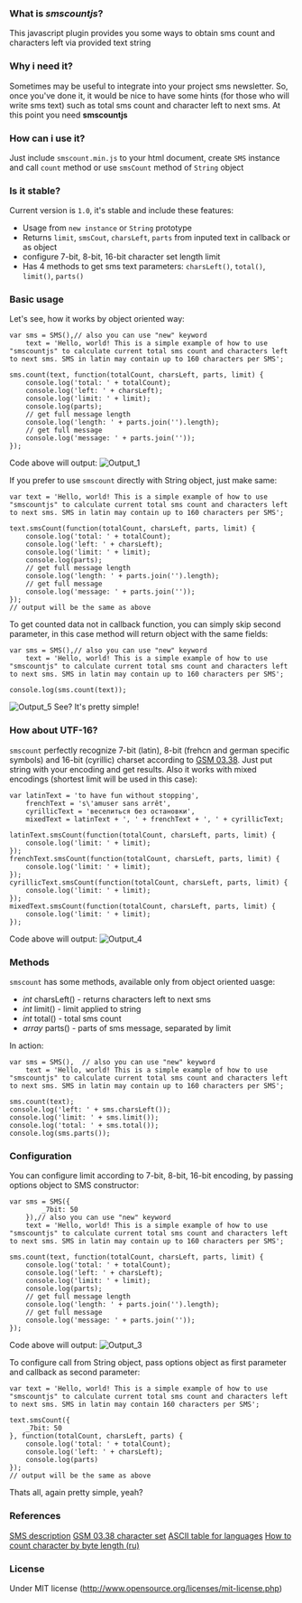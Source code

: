 ### What is *smscountjs*?
This javascript plugin provides you some ways to obtain sms count and characters left via provided text string

### Why i need it?
Sometimes may be useful to integrate into your project sms newsletter. So, once you've done it, it would be nice to have some hints (for those who will write sms text) such as total sms count and character left to next sms. At this point you need **smscountjs**

### How can i use it?
Just include `smscount.min.js` to your html document, create `SMS` instance and call `count` method or use `smsCount` method of `String` object

### Is it stable?
Current version is `1.0`, it's stable and include these features:

 - Usage from `new instance` or `String` prototype
 - Returns `limit`, `smsCout`, `charsLeft`, `parts` from inputed text in callback or as object
 - configure 7-bit, 8-bit, 16-bit character set length limit
 - Has 4 methods to get sms text parameters: `charsLeft()`,  `total()`, `limit()`, `parts()`

### Basic usage
Let's see, how it works by object oriented way:

    var sms = SMS(),// also you can use "new" keyword
		text = 'Hello, world! This is a simple example of how to use "smscountjs" to calculate current total sms count and characters left to next sms. SMS in latin may contain up to 160 characters per SMS';

	sms.count(text, function(totalCount, charsLeft, parts, limit) {
		console.log('total: ' + totalCount);
		console.log('left: ' + charsLeft);
		console.log('limit: ' + limit);
		console.log(parts);
		// get full message length
		console.log('length: ' + parts.join('').length);
		// get full message
		console.log('message: ' + parts.join(''));
	});

Code above will output:
![Output_1][1]

If you prefer to use `smscount` directly with String object, just make same:

	var text = 'Hello, world! This is a simple example of how to use "smscountjs" to calculate current total sms count and characters left to next sms. SMS in latin may contain up to 160 characters per SMS';

	text.smsCount(function(totalCount, charsLeft, parts, limit) {
		console.log('total: ' + totalCount);
		console.log('left: ' + charsLeft);
		console.log('limit: ' + limit);
		console.log(parts);
		// get full message length
		console.log('length: ' + parts.join('').length);
		// get full message
		console.log('message: ' + parts.join(''));
	});
	// output will be the same as above
	
To get counted data not in callback function, you can simply skip second parameter, in this case method will return object with the same fields: 

 	var sms = SMS(),// also you can use "new" keyword
		text = 'Hello, world! This is a simple example of how to use "smscountjs" to calculate current total sms count and characters left to next sms. SMS in latin may contain up to 160 characters per SMS';

	console.log(sms.count(text));

![Output_5][5]
See? It's pretty simple!

### How about UTF-16?
`smscount` perfectly recognize 7-bit (latin), 8-bit (frehcn and german specific symbols) and 16-bit (cyrillic) charset according to [GSM 03.38][2]. Just put string with your encoding and get results. Also it works with mixed encodings (shortest limit will be used in this case):

	var latinText = 'to have fun without stopping',
		frenchText = 's\'amuser sans arrêt',
		cyrillicText = 'веселиться без остановки',
		mixedText = latinText + ', ' + frenchText + ', ' + cyrillicText;

	latinText.smsCount(function(totalCount, charsLeft, parts, limit) {
		console.log('limit: ' + limit);
	});
	frenchText.smsCount(function(totalCount, charsLeft, parts, limit) {
		console.log('limit: ' + limit);
	});
	cyrillicText.smsCount(function(totalCount, charsLeft, parts, limit) {
		console.log('limit: ' + limit);
	});
	mixedText.smsCount(function(totalCount, charsLeft, parts, limit) {
		console.log('limit: ' + limit);
	});
Code above will output:
![Output_4][4]

### Methods
`smscount` has some methods, available only from object oriented uasge:

 - *int* charsLeft() - returns characters left to next sms
 - *int* limit() - limit applied to string
 - *int* total() - total sms count
 - *array* parts() - parts of sms message, separated by limit

In action:

	var sms = SMS(),  // also you can use "new" keyword
		text = 'Hello, world! This is a simple example of how to use "smscountjs" to calculate current total sms count and characters left to next sms. SMS in latin may contain up to 160 characters per SMS';

	sms.count(text);
	console.log('left: ' + sms.charsLeft());
	console.log('limit: ' + sms.limit());
	console.log('total: ' + sms.total());
	console.log(sms.parts());

### Configuration
You can configure limit according to 7-bit, 8-bit, 16-bit encoding, by passing options object to SMS constructor:

	var sms = SMS({
			_7bit: 50
		}),// also you can use "new" keyword
		text = 'Hello, world! This is a simple example of how to use "smscountjs" to calculate current total sms count and characters left to next sms. SMS in latin may contain up to 160 characters per SMS';

	sms.count(text, function(totalCount, charsLeft, parts, limit) {
		console.log('total: ' + totalCount);
		console.log('left: ' + charsLeft);
		console.log('limit: ' + limit);
		console.log(parts);
		// get full message length
		console.log('length: ' + parts.join('').length);
		// get full message
		console.log('message: ' + parts.join(''));
	});
Code above will output:
![Output_3][3]

To configure call from String object, pass options object as first parameter and callback as second parameter:

	var text = 'Hello, world! This is a simple example of how to use "smscountjs" to calculate current total sms count and characters left to next sms. SMS in latin may contain 160 characters per SMS';
		
	text.smsCount({
		_7bit: 50
	}, function(totalCount, charsLeft, parts) {
		console.log('total: ' + totalCount);
		console.log('left: ' + charsLeft);
		console.log(parts)
	});
	// output will be the same as above

Thats all, again pretty simple, yeah?

### References
[SMS description](https://en.wikipedia.org/wiki/SMS)
[GSM 03.38 character set](http://en.wikipedia.org/wiki/GSM_03.38)
[ASCII table for languages](http://webdesign.about.com/od/localization/l/blhtmlcodes-fr.htm)
[How to count character by byte length (ru)](http://www.epochta.ru/knowledgebase/articles/sms-long.html)

### License
Under MIT license (http://www.opensource.org/licenses/mit-license.php)


  [1]: https://github.com/likerRr/smscountjs/blob/master/docs/images/1.png
  [2]: http://en.wikipedia.org/wiki/GSM_03.38
  [3]: https://github.com/likerRr/smscountjs/blob/master/docs/images/2.png
  [4]: https://github.com/likerRr/smscountjs/blob/master/docs/images/3.png
  [5]: https://github.com/likerRr/smscountjs/blob/master/docs/images/4.png


